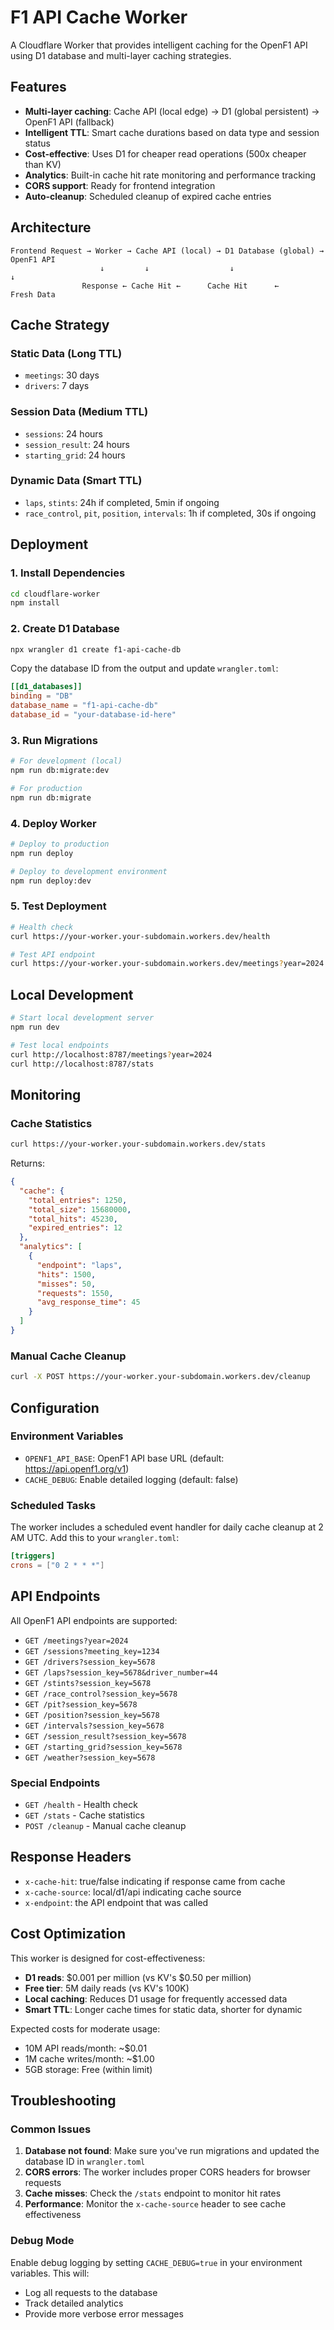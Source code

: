 # F1 API Cache Worker

A Cloudflare Worker that provides intelligent caching for the OpenF1 API using D1 database and multi-layer caching strategies.

## Features

- **Multi-layer caching**: Cache API (local edge) → D1 (global persistent) → OpenF1 API (fallback)
- **Intelligent TTL**: Smart cache durations based on data type and session status
- **Cost-effective**: Uses D1 for cheaper read operations (500x cheaper than KV)
- **Analytics**: Built-in cache hit rate monitoring and performance tracking
- **CORS support**: Ready for frontend integration
- **Auto-cleanup**: Scheduled cleanup of expired cache entries

## Architecture

```
Frontend Request → Worker → Cache API (local) → D1 Database (global) → OpenF1 API
                    ↓         ↓                  ↓                      ↓
                Response ← Cache Hit ←      Cache Hit      ←      Fresh Data
```

## Cache Strategy

### Static Data (Long TTL)
- `meetings`: 30 days
- `drivers`: 7 days

### Session Data (Medium TTL)
- `sessions`: 24 hours
- `session_result`: 24 hours
- `starting_grid`: 24 hours

### Dynamic Data (Smart TTL)
- `laps`, `stints`: 24h if completed, 5min if ongoing
- `race_control`, `pit`, `position`, `intervals`: 1h if completed, 30s if ongoing

## Deployment

### 1. Install Dependencies

```bash
cd cloudflare-worker
npm install
```

### 2. Create D1 Database

```bash
npx wrangler d1 create f1-api-cache-db
```

Copy the database ID from the output and update `wrangler.toml`:

```toml
[[d1_databases]]
binding = "DB"
database_name = "f1-api-cache-db"
database_id = "your-database-id-here"
```

### 3. Run Migrations

```bash
# For development (local)
npm run db:migrate:dev

# For production
npm run db:migrate
```

### 4. Deploy Worker

```bash
# Deploy to production
npm run deploy

# Deploy to development environment
npm run deploy:dev
```

### 5. Test Deployment

```bash
# Health check
curl https://your-worker.your-subdomain.workers.dev/health

# Test API endpoint
curl https://your-worker.your-subdomain.workers.dev/meetings?year=2024
```

## Local Development

```bash
# Start local development server
npm run dev

# Test local endpoints
curl http://localhost:8787/meetings?year=2024
curl http://localhost:8787/stats
```

## Monitoring

### Cache Statistics

```bash
curl https://your-worker.your-subdomain.workers.dev/stats
```

Returns:
```json
{
  "cache": {
    "total_entries": 1250,
    "total_size": 15680000,
    "total_hits": 45230,
    "expired_entries": 12
  },
  "analytics": [
    {
      "endpoint": "laps",
      "hits": 1500,
      "misses": 50,
      "requests": 1550,
      "avg_response_time": 45
    }
  ]
}
```

### Manual Cache Cleanup

```bash
curl -X POST https://your-worker.your-subdomain.workers.dev/cleanup
```

## Configuration

### Environment Variables

- `OPENF1_API_BASE`: OpenF1 API base URL (default: https://api.openf1.org/v1)
- `CACHE_DEBUG`: Enable detailed logging (default: false)

### Scheduled Tasks

The worker includes a scheduled event handler for daily cache cleanup at 2 AM UTC. Add this to your `wrangler.toml`:

```toml
[triggers]
crons = ["0 2 * * *"]
```

## API Endpoints

All OpenF1 API endpoints are supported:

- `GET /meetings?year=2024`
- `GET /sessions?meeting_key=1234`
- `GET /drivers?session_key=5678`
- `GET /laps?session_key=5678&driver_number=44`
- `GET /stints?session_key=5678`
- `GET /race_control?session_key=5678`
- `GET /pit?session_key=5678`
- `GET /position?session_key=5678`
- `GET /intervals?session_key=5678`
- `GET /session_result?session_key=5678`
- `GET /starting_grid?session_key=5678`
- `GET /weather?session_key=5678`

### Special Endpoints

- `GET /health` - Health check
- `GET /stats` - Cache statistics
- `POST /cleanup` - Manual cache cleanup

## Response Headers

- `x-cache-hit`: true/false indicating if response came from cache
- `x-cache-source`: local/d1/api indicating cache source
- `x-endpoint`: the API endpoint that was called

## Cost Optimization

This worker is designed for cost-effectiveness:

- **D1 reads**: $0.001 per million (vs KV's $0.50 per million)
- **Free tier**: 5M daily reads (vs KV's 100K)
- **Local caching**: Reduces D1 usage for frequently accessed data
- **Smart TTL**: Longer cache times for static data, shorter for dynamic

Expected costs for moderate usage:
- 10M API reads/month: ~$0.01
- 1M cache writes/month: ~$1.00
- 5GB storage: Free (within limit)

## Troubleshooting

### Common Issues

1. **Database not found**: Make sure you've run migrations and updated the database ID in `wrangler.toml`
2. **CORS errors**: The worker includes proper CORS headers for browser requests
3. **Cache misses**: Check the `/stats` endpoint to monitor hit rates
4. **Performance**: Monitor the `x-cache-source` header to see cache effectiveness

### Debug Mode

Enable debug logging by setting `CACHE_DEBUG=true` in your environment variables. This will:
- Log all requests to the database
- Track detailed analytics
- Provide more verbose error messages